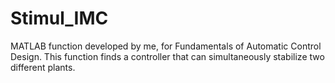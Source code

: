 # Stimul_IMC
MATLAB function developed by me, for Fundamentals of Automatic Control Design. This function finds a controller that can simultaneously stabilize two different plants. 
